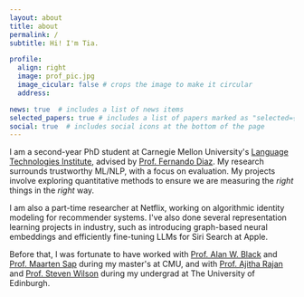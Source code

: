 ```yaml
---
layout: about
title: about
permalink: /
subtitle: Hi! I'm Tia.

profile:
  align: right
  image: prof_pic.jpg
  image_cicular: false # crops the image to make it circular
  address: 

news: true  # includes a list of news items
selected_papers: true # includes a list of papers marked as "selected={true}"
social: true  # includes social icons at the bottom of the page
---
```

<!-- 
Write your biography here. Tell the world about yourself. Link to your favorite [subreddit](http://reddit.com). You can put a picture in, too. The code is already in, just name your picture `prof_pic.jpg` and put it in the `img/` folder.

Put your address / P.O. box / other info right below your picture. You can also disable any these elements by editing `profile` property of the YAML header of your `_pages/about.md`. Edit `_bibliography/papers.bib` and Jekyll will render your [publications page](/al-folio/publications/) automatically.

Link to your social media connections, too. This theme is set up to use [Font Awesome icons](http://fortawesome.github.io/Font-Awesome/) and [Academicons](https://jpswalsh.github.io/academicons/), like the ones below. Add your Facebook, Twitter, LinkedIn, Google Scholar, or just disable all of them. -->

I am a second-year PhD student at Carnegie Mellon University's [Language Technologies Institute](https://lti.cs.cmu.edu/), advised by [Prof. Fernando Diaz](https://841.io/). My research surrounds trustworthy ML/NLP, with a focus on evaluation. My projects involve exploring quantitative methods to ensure we are measuring the _right_ things in the _right_ way. 

I am also a part-time researcher at Netflix, working on algorithmic identity modeling for recommender systems. I've also done several representation learning projects in industry, such as introducing graph-based neural embeddings and efficiently fine-tuning LLMs for Siri Search at Apple.

Before that, I was fortunate to have worked with [Prof. Alan W. Black](http://www.cs.cmu.edu/~awb/) and [Prof. Maarten Sap](http://maartensap.com) during my master's at CMU, and with [Prof. Ajitha Rajan](https://homepages.inf.ed.ac.uk/arajan/) and [Prof. Steven Wilson](https://steverw.com/) during my undergrad at The University of Edinburgh.

<!-- I am currently at Netflix as a Machine Learning Research intern working on algorithmic identity modeling for recommender systems. Say hi if you're around the Bay Area! 🌁🌴 -->

<!-- I am a first-year PhD student at the [Language Technologies Institute](https://lti.cs.cmu.edu/) in 
Carnegie Mellon University's School of Computer Science, advised by [Prof. Fernando Diaz](https://841.io/). My research interests are trustworthy machine learning and natural language processing with a focus on evaluation, and the long-term societal and cultural impacts of intelligent systems. -->

<!-- In 2023, I graduated with a [Master's in Artificial Intelligence and Innovation](https://msaii.cs.cmu.edu/), also from CMU. I had the opportunity to conduct research and collaborate with [Prof. Alan W. Black](http://www.cs.cmu.edu/~awb/) on a project involving text normalization for low-resource languages. I also worked with [Prof. Maarten Sap](http://maartensap.com) to systematically survey social biases in text-to-image diffusion models. In 2021, I graduated top of my class with a high first from [The University of Edinburgh](https://www.ed.ac.uk/) with a BSc (Hons) in Artificial Intelligence and Computer Science. My [undergraduate honors thesis](https://project-archive.inf.ed.ac.uk/ug4/20212502/ug4_proj.pdf) on mitigating dataset bias in computer vision by artificially generating data from minority classes using GANs under the supervision of [Prof. Ajitha Rajan](https://homepages.inf.ed.ac.uk/arajan/) received an outstanding thesis classification. -->

<!-- In spring 2022, I conducted research under [Alan W. Black](http://www.cs.cmu.edu/~awb/) to develop tools and explore methodologies for generalizable text normalization for speech systems.  -->

<!-- Last summer, I completed an applied machine learning research internship in the Search Quality team at [Apple](https://machinelearning.apple.com/), where I implemented a GraphSAGE Graph Neural Network to suggest related questions for Siri search and web answers. Previously, I have worked as an intern at Goldman Sachs, Google, YouTube, Amazon, and JP Morgan.  -->

<!-- The best way to contact me is through email (adeviyan \[at\] cs \[dot\] cmu \[dot\] edu) but feel free to hit me up on [Twitter](https://twitter.com/AthiyaD). -->
